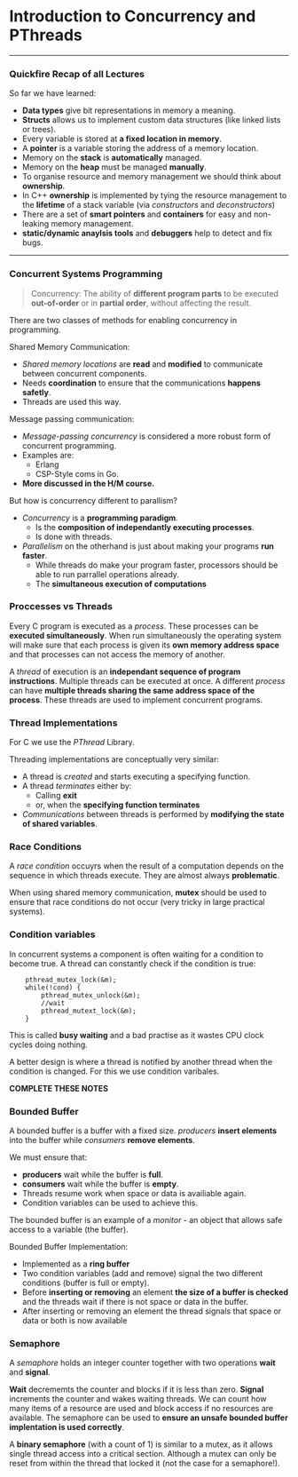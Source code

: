 # Introduction to Concurrency and PThreads
---
### Quickfire Recap of all Lectures
So far we have learned:
- **Data types** give bit representations in memory a meaning.
- **Structs** allows us to implement custom data structures (like linked lists or trees).
- Every variable is stored at **a fixed location in memory**.
- A **pointer** is a variable storing the address of a memory location.
- Memory on the **stack** is **automatically** managed.
- Memory on the **heap** must be managed **manually**.
- To organise resource and memory management we should think about **ownership**.
- In C++ **ownership** is implemented by tying the resource management to the **lifetime** of a stack variable (via *constructors* and *deconstructors*)
- There are a set of **smart pointers** and **containers** for easy and non-leaking memory management.
- **static/dynamic anaylsis tools** and **debuggers** help to detect and fix bugs.
---
### Concurrent Systems Programming

>Concurrency: 
The ability of **different program parts** to be executed **out-of-order** or in **partial order**, without affecting the result.

There are two classes of methods for enabling concurrency in programming.

Shared Memory Communication:
- *Shared memory locations* are **read** and **modified** to communicate between concurrent components.
- Needs **coordination** to ensure that the communications **happens safetly**.
- Threads are used this way.

Message passing communication:
- *Message-passing concurrency* is considered a more robust form of concurrent programming.
- Examples are:
    - Erlang
    - CSP-Style coms in Go.
- **More discussed in the H/M course.**

But how is concurrency different to parallism?
- *Concurrency* is a **programming paradigm**.
    - Is the **composition of independantly executing processes**.
    - Is done with threads.
- *Parallelism* on the otherhand is just about making your programs **run faster**.
    - While threads do make your program faster, processors should be able to run parrallel operations already.
    - The **simultaneous execution of computations**
### Proccesses vs Threads
Every C program is executed as a *process*. These processes can be **executed simultaneously**. When run simultaneously the operating system will make sure that each process is given its **own memory address space** and that processes can not access the memory of another.

A *thread* of execution is an **independant sequence of program instructions**. Multiple threads can be executed at once. A different *process* can have **multiple threads sharing the same address space of the process**. These threads are used to implement concurrent programs.

### Thread Implementations

For C we use the *PThread* Library.

Threading implementations are conceptually very similar:
- A thread is *created* and starts executing a specifying function.
- A thread *terminates* either by:
    -  Calling **exit**
    -  or, when the **specifying function terminates**
-  *Communications* between threads is performed by **modifying the state of shared variables**.

### Race Conditions

A *race condition* occuyrs when the result of a computation depends on the sequence in which threads execute. They are almost always **problematic**.

When using shared memory communication, **mutex** should be used to ensure that race conditions do not occur (very tricky in large practical systems). 

### Condition variables

In concurrent systems a component is often waiting for a condition to become true. A thread can constantly check if the condition is true:

        pthread_mutex_lock(&m);
        while(!cond) {
            pthread_mutex_unlock(&m);
            //wait
            pthread_mutext_lock(&m);
        }

This is called **busy waiting** and a bad practise as it wastes CPU clock cycles doing nothing.

A better design is where a thread is notified by another thread when the condition is changed. For this we use condition varibales.

**COMPLETE THESE NOTES**

### Bounded Buffer

A bounded buffer is a buffer with a fixed size. *producers* **insert elements** into the buffer while *consumers* **remove elements**.

We must ensure that:
- **producers** wait while the buffer is **full**.
- **consumers** wait while the buffer is **empty**.
- Threads resume work when space or data is availiable again.
- Condition variables can be used to achieve this.

The bounded buffer is an example of a *monitor* - an object that allows safe access to a variable (the buffer).

Bounded Buffer Implementation:

- Implemented as a **ring buffer**
- Two condition variables (add and remove) signal the two different conditions (buffer is full or empty).
- Before **inserting or removing** an element **the size of a buffer is checked** and the threads wait if there is not space or data in the buffer.
- After inserting or removing an element the thread signals that space or data or both is now available

### Semaphore

A *semaphore* holds an integer counter together with two operations **wait** and **signal**. 

**Wait** decrememts the counter and blocks if it is less than zero. **Signal** increments the counter and wakes waiting threads. We can count how many items of a resource are used and block access if no resources are available. The semaphore can be used to **ensure an unsafe bounded buffer implentation is used correctly**.

A **binary semaphore** (with a count of 1) is similar to a mutex, as it allows single thread access into a critical section. Although a mutex can only be reset from within the thread that locked it (not the case for a semaphore!).






